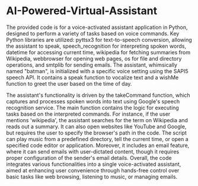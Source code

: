 # AI-Powered-Virtual-Assistant
The provided code is for a voice-activated assistant application in Python, designed to perform a variety of tasks based on voice commands. Key Python libraries are utilized: pyttsx3 for text-to-speech conversion, allowing the assistant to speak, speech_recognition for interpreting spoken words, datetime for accessing current time, wikipedia for fetching summaries from Wikipedia, webbrowser for opening web pages, os for file and directory operations, and smtplib for sending emails. The assistant, whimsically named "batman", is initialized with a specific voice setting using the SAPI5 speech API. It contains a speak function to vocalize text and a wishMe function to greet the user based on the time of day.

The assistant's functionality is driven by the takeCommand function, which captures and processes spoken words into text using Google's speech recognition service. The main function contains the logic for executing tasks based on the interpreted commands. For instance, if the user mentions 'wikipedia', the assistant searches for the term on Wikipedia and reads out a summary. It can also open websites like YouTube and Google, but requires the user to specify the browser's path in the code. The script can play music from a predefined directory, tell the current time, or open a specified code editor or application. Moreover, it includes an email feature, where it can send emails with user-dictated content, though it requires proper configuration of the sender's email details. Overall, the code integrates various functionalities into a single voice-activated assistant, aimed at enhancing user convenience through hands-free control over basic tasks like web browsing, listening to music, or managing emails.
